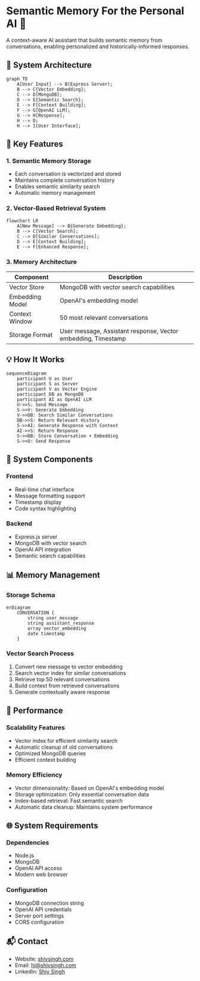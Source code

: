 # Semantic Memory For the Personal AI 🤖

A context-aware AI assistant that builds semantic memory from conversations, enabling personalized and historically-informed responses.

## 🧠 System Architecture

```mermaid
graph TD
    A[User Input] --> B(Express Server);
    B --> C{Vector Embedding};
    C --> D[MongoDB];
    D --> E{Semantic Search};
    E --> F[Context Building];
    F --> G[OpenAI LLM];
    G --> H[Response];
    H --> D;
    H --> I[User Interface];
```

## 🌟 Key Features

### 1. Semantic Memory Storage
- Each conversation is vectorized and stored
- Maintains complete conversation history
- Enables semantic similarity search
- Automatic memory management

### 2. Vector-Based Retrieval System

```mermaid
flowchart LR
    A[New Message] --> B{Generate Embedding};
    B --> C[Vector Search];
    C --> D[Similar Conversations];
    D --> E[Context Building];
    E --> F[Enhanced Response];
```

### 3. Memory Architecture

| Component | Description |
|-----------|-------------|
| Vector Store | MongoDB with vector search capabilities |
| Embedding Model | OpenAI's embedding model |
| Context Window | 50 most relevant conversations |
| Storage Format | User message, Assistant response, Vector embedding, Timestamp |

## 💡 How It Works

```mermaid
sequenceDiagram
    participant U as User
    participant S as Server
    participant V as Vector Engine
    participant DB as MongoDB
    participant AI as OpenAI LLM
    U->>S: Send Message
    S->>V: Generate Embedding
    V->>DB: Search Similar Conversations
    DB->>S: Return Relevant History
    S->>AI: Generate Response with Context
    AI->>S: Return Response
    S->>DB: Store Conversation + Embedding
    S->>U: Send Response
```

## 🔋 System Components

### Frontend
- Real-time chat interface
- Message formatting support
- Timestamp display
- Code syntax highlighting

### Backend
- Express.js server
- MongoDB with vector search
- OpenAI API integration
- Semantic search capabilities

## 📊 Memory Management

### Storage Schema

```mermaid
erDiagram
    CONVERSATION {
        string user_message
        string assistant_response
        array vector_embedding
        date timestamp
    }
```
### Vector Search Process
1. Convert new message to vector embedding
2. Search vector index for similar conversations
3. Retrieve top 50 relevant conversations
4. Build context from retrieved conversations
5. Generate contextually aware response

## 🚀 Performance

### Scalability Features
- Vector index for efficient similarity search
- Automatic cleanup of old conversations
- Optimized MongoDB queries
- Efficient context building

### Memory Efficiency
- Vector dimensionality: Based on OpenAI's embedding model
- Storage optimization: Only essential conversation data
- Index-based retrieval: Fast semantic search
- Automatic data cleanup: Maintains system performance

## 🌐 System Requirements

### Dependencies
- Node.js
- MongoDB
- OpenAI API access
- Modern web browser

### Configuration
- MongoDB connection string
- OpenAI API credentials
- Server port settings
- CORS configuration

## 📬 Contact

* Website: [shivsingh.com](https://shivsingh.com)
* Email: hi@shivsingh.com
* LinkedIn: [Shiv Singh](https://linkedin.com/in/shivsinghin)
